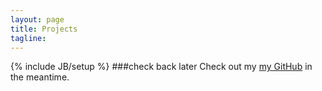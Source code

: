 ```yaml
---
layout: page
title: Projects
tagline:
---
```

{% include JB/setup %}
###check back later
Check out my [my GitHub](http://www.github.com/dsnyder) in the meantime.